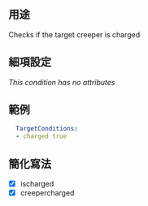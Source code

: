 ## 用途
Checks if the target creeper is charged


## 細項設定
*This condition has no attributes*


## 範例
```yml
  TargetConditions:
  - charged true
```


## 簡化寫法
- [x] ischarged
- [x] creepercharged